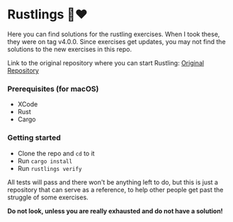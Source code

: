 # Rustlings 🦀❤️

Here you can find solutions for the rustling exercises. 
When I took these, they were on tag v4.0.0. Since exercises get updates, you may not find the solutions to the new exercises in this repo.

Link to the original repository where you can start Rustling:
[Original Repository](https://github.com/rust-lang/rustlings)

### Prerequisites (for macOS)

- XCode
- Rust
- Cargo

### Getting started

- Clone the repo and `cd` to it
- Run `cargo install`
- Run `rustlings verify`

All tests will pass and there won't be anything left to do, but this is just a repository that can serve as a reference, to help other people get past the struggle of some exercises.

**Do not look, unless you are really exhausted and do not have a solution!**

